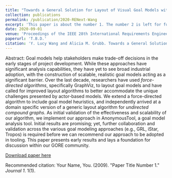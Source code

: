 ```yaml
---
title: "Towards a General Solution for Layout of Visual Goal Models with Actors"
collection: publications
permalink: /publication/2020-RENext-Wang
excerpt: 'This paper is about the number 1. The number 2 is left for future work.'
date: 2020-09-01
venue: 'Proceedings of the IEEE 28th International Requirements Engineering Conference (RE'20)'
paperurl: 'T.B.D.'
citation: 'Y. Lucy Wang and Alicia M. Grubb. Towards a General Solution for Layout of Visual Goal Mod- els with Actors. In Proceedings of the IEEE 28th International Requirements Engineering Conference (RE)&quot;, 2020'
---
```

Abstract: Goal models help stakeholders make trade-off decisions in the early stages of project development. 
While these approaches have significant analysis capabilities, 
they have yet to see broad industrial adoption, with the construction of scalable, realistic goal models acting as a significant barrier. Over the last decade, researchers have used _force-directed algorithms_, specifically GraphViz, to layout goal models and have called for improved layout algorithms to better accommodate the unique challenges presented by actor-based models. We extend a force-directed algorithm to include goal model heuristics, and 
independently arrived at a domain specific version of a generic layout algorithm for _undirected compound graphs_.
As initial validation of the effectiveness and scalability of our algorithm, we implement our approach in AnonymousTool, a goal model analysis tool. Initial results are promising; yet, further collaboration and validation across the various goal modeling approaches (e.g., GRL, iStar, Tropos) is required before we can recommend our approach to be adopted in tooling. This paper presents early results and lays a foundation for discussion within our GORE community.


[Download paper here](http://academicpages.github.io/files/paper1.pdf)

Recommended citation: Your Name, You. (2009). "Paper Title Number 1." <i>Journal 1</i>. 1(1).